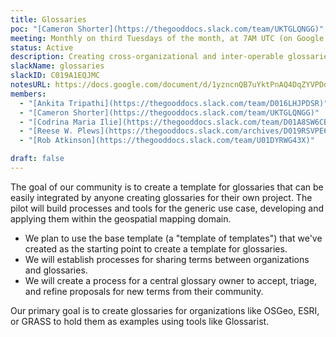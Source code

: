 ```yaml
---
title: Glossaries
poc: "[Cameron Shorter](https://thegooddocs.slack.com/team/UKTGLQNGG)"
meeting: Monthly on third Tuesdays of the month, at 7AM UTC (on Google Meet)
status: Active
description: Creating cross-organizational and inter-operable glossaries with a standardised format for terms and definitions.
slackName: glossaries
slackID: C019A1EQJMC
notesURL: https://docs.google.com/document/d/1yzncnQB7uYktPnAQ4DqZYVPDdYnqDrWmqHzcpXrjkPg/
members:
  - "[Ankita Tripathi](https://thegooddocs.slack.com/team/D016LHJPDSR)"
  - "[Cameron Shorter](https://thegooddocs.slack.com/team/UKTGLQNGG)"
  - "[Codrina Maria Ilie](https://thegooddocs.slack.com/team/D01A8SW6CBX)"
  - "[Reese W. Plews](https://thegooddocs.slack.com/archives/D019RSVPE69)"
  - "[Rob Atkinson](https://thegooddocs.slack.com/team/U01DYRWG43X)"

draft: false
---
```


The goal of our community is to create a template for glossaries that can be easily integrated by anyone creating glossaries for their own project.
The pilot will build processes and tools for the generic use case, developing and applying them within the geospatial mapping domain.

* We plan to use the base template (a "template of templates") that we've created as the starting point to create a template for glossaries.
* We will establish processes for sharing terms between organizations and glossaries.
* We will create a process for a central glossary owner to accept, triage, and refine proposals for new terms from their community.

Our primary goal is to create glossaries for organizations like OSGeo, ESRI, or GRASS to hold them as examples using tools like Glossarist.
